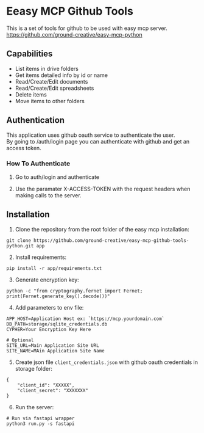 # Eeasy MCP Github Tools

This is a set of tools for github to be used with easy mcp server.<br>
https://github.com/ground-creative/easy-mcp-python

## Capabilities

- List items in drive folders
- Get items detailed info by id or name
- Read/Create/Edit documents
- Read/Create/Edit spreadsheets
- Delete items
- Move items to other folders

## Authentication

This application uses github oauth service to authenticate the user.<br>
By going to /auth/login page you can authenticate with github and get an access token.

### How To Authenticate

1. Go to auth/login and authenticate

2. Use the paramater X-ACCESS-TOKEN with the request headers when making calls to the server.

## Installation

1. Clone the repository from the root folder of the easy mcp installation:

```
git clone https://github.com/ground-creative/easy-mcp-github-tools-python.git app
```

2. Install requirements:

```
pip install -r app/requirements.txt
```

3. Generate encryption key:

```
python -c "from cryptography.fernet import Fernet; print(Fernet.generate_key().decode())"
```

4. Add parameters to env file:

```
APP_HOST=Application Host ex: `https://mcp.yourdomain.com`
DB_PATH=storage/sqlite_credentials.db
CYPHER=Your Encryption Key Here

# Optional
SITE_URL=Main Application Site URL
SITE_NAME=MAin Application Site Name
```

5. Create json file `client_credentials.json` with github oauth credentials in storage folder:

```
{
    "client_id": "XXXXX",
    "client_secret": "XXXXXXX"
}
```

6. Run the server:

```
# Run via fastapi wrapper
python3 run.py -s fastapi
```
